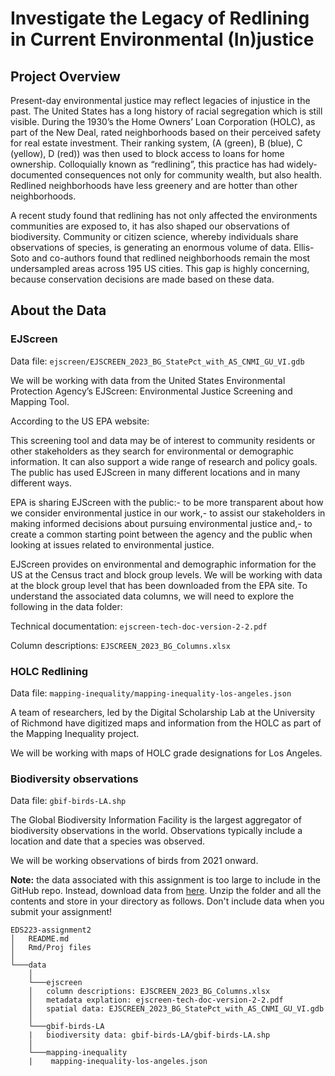 # Investigate the Legacy of Redlining in Current Environmental (In)justice

## Project Overview

Present-day environmental justice may reflect legacies of injustice in the past. The United States has a long history of racial segregation which is still visible. During the 1930’s the Home Owners’ Loan Corporation (HOLC), as part of the New Deal, rated neighborhoods based on their perceived safety for real estate investment. Their ranking system, (A (green), B (blue), C (yellow), D (red)) was then used to block access to loans for home ownership. Colloquially known as “redlining”, this practice has had widely-documented consequences not only for community wealth, but also health. Redlined neighborhoods have less greenery and are hotter than other neighborhoods.

A recent study found that redlining has not only affected the environments communities are exposed to, it has also shaped our observations of biodiversity. Community or citizen science, whereby individuals share observations of species, is generating an enormous volume of data. Ellis-Soto and co-authors found that redlined neighborhoods remain the most undersampled areas across 195 US cities. This gap is highly concerning, because conservation decisions are made based on these data.

## About the Data

### EJScreen

Data file: `ejscreen/EJSCREEN_2023_BG_StatePct_with_AS_CNMI_GU_VI.gdb`

We will be working with data from the United States Environmental Protection Agency’s EJScreen: Environmental Justice Screening and Mapping Tool.

According to the US EPA website:

This screening tool and data may be of interest to community residents or other stakeholders as they search for environmental or demographic information. It can also support a wide range of research and policy goals. The public has used EJScreen in many different locations and in many different ways.

EPA is sharing EJScreen with the public:- to be more transparent about how we consider environmental justice in our work,- to assist our stakeholders in making informed decisions about pursuing environmental justice and,- to create a common starting point between the agency and the public when looking at issues related to environmental justice.

EJScreen provides on environmental and demographic information for the US at the Census tract and block group levels. We will be working with data at the block group level that has been downloaded from the EPA site. To understand the associated data columns, we will need to explore the following in the data folder:

Technical documentation: `ejscreen-tech-doc-version-2-2.pdf`

Column descriptions: `EJSCREEN_2023_BG_Columns.xlsx`


### HOLC Redlining

Data file: `mapping-inequality/mapping-inequality-los-angeles.json`

A team of researchers, led by the Digital Scholarship Lab at the University of Richmond have digitized maps and information from the HOLC as part of the Mapping Inequality project.

We will be working with maps of HOLC grade designations for Los Angeles. 

### Biodiversity observations

Data file: `gbif-birds-LA.shp`

The Global Biodiversity Information Facility is the largest aggregator of biodiversity observations in the world. Observations typically include a location and date that a species was observed.

We will be working observations of birds from 2021 onward.

**Note:** the data associated with this assignment is too large to include in the GitHub repo. Instead, download data from [here](https://drive.google.com/file/d/14CauXFZkVh_6z2Euq0m1Sq1kHQ31fiMk/view?usp=sharing). Unzip the folder and all the contents and store in your directory as follows. Don't include data when you submit your assignment!

```         
EDS223-assignment2
│   README.md
│   Rmd/Proj files    
│
└───data
    │
    └───ejscreen
    │   column descriptions: EJSCREEN_2023_BG_Columns.xlsx
    │   metadata explation: ejscreen-tech-doc-version-2-2.pdf
    │   spatial data: EJSCREEN_2023_BG_StatePct_with_AS_CNMI_GU_VI.gdb
    │
    └───gbif-birds-LA
    |   biodiversity data: gbif-birds-LA/gbif-birds-LA.shp
    │
    └───mapping-inequality
    |    mapping-inequality-los-angeles.json
```
